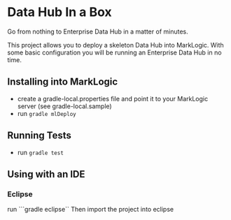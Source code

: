 # Data Hub In a Box

Go from nothing to Enterprise Data Hub in a matter of minutes.


This project allows you to deploy a skeleton Data Hub into MarkLogic. With some basic configuration you will be running an Enterprise Data Hub in no time.

## Installing into MarkLogic
- create a gradle-local.properties file and point it to your MarkLogic server (see gradle-local.sample)
- run ```gradle mlDeploy```

## Running Tests
- run ```gradle test```

## Using with an IDE
### Eclipse
run ```gradle eclipse``
Then import the project into eclipse
